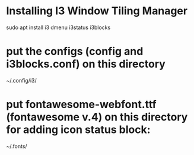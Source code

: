 # Installing I3 Window Tiling Manager 
sudo apt install i3 dmenu i3status i3blocks

# put the configs (config and i3blocks.conf) on this directory
~/.config/i3/

# put fontawesome-webfont.ttf (fontawesome v.4) on this directory for adding icon status block:
~/.fonts/


